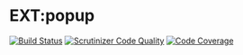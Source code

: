 # EXT:popup

[![Build Status](https://travis-ci.org/lochmueller/popup.svg?branch=master)](https://travis-ci.org/lochmueller/popup)
[![Scrutinizer Code Quality](https://scrutinizer-ci.com/g/lochmueller/popup/badges/quality-score.png?b=master)](https://scrutinizer-ci.com/g/lochmueller/popup/?branch=master)
[![Code Coverage](https://scrutinizer-ci.com/g/lochmueller/popup/badges/coverage.png?b=master)](https://scrutinizer-ci.com/g/lochmueller/popup/?branch=master)
